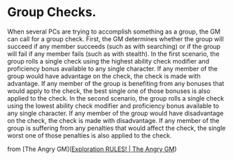 # Group Checks. 
When several PCs are trying to accomplish something as a group, the GM can call for a group check. First, the GM determines whether the group will succeed if any member succeeds (such as with searching) or if the group will fail if any member fails (such as with stealth). In the first scenario, the group rolls a single check using the highest ability check modifier and proficiency bonus available to any single character. If any member of the group would have advantage on the check, the check is made with advantage. If any member of the group is benefiting from any bonuses that would apply to the check, the best single one of those bonuses is also applied to the check. In the second scenario, the group rolls a single check using the lowest ability check modifier and proficiency bonus available to any single character. If any member of the group would have disadvantage on the check, the check is made with disadvantage. If any member of the group is suffering from any penalties that would affect the check, the single worst one of those penalties is also applied to the check.

from [The Angry GM]([Exploration RULES! | The Angry GM](https://theangrygm.com/exploration-rules/))